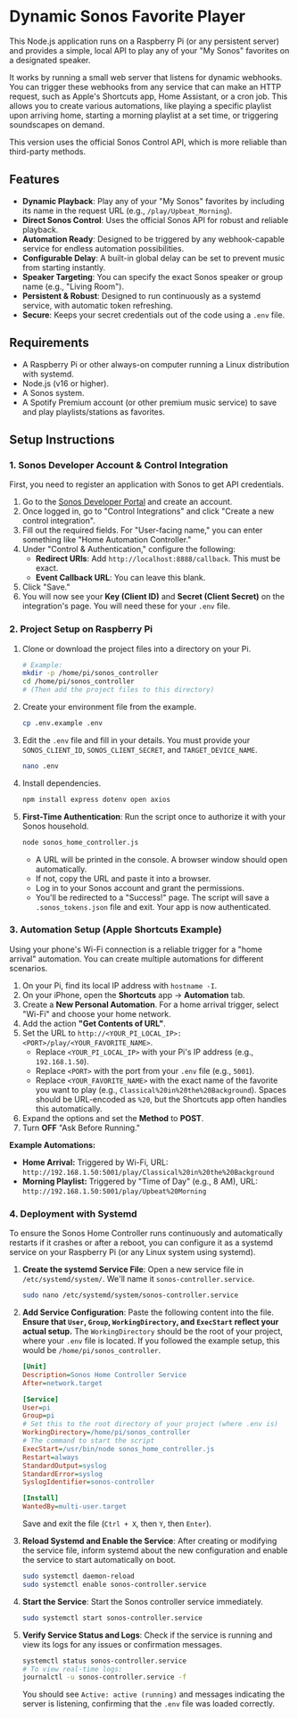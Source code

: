 # Dynamic Sonos Favorite Player

This Node.js application runs on a Raspberry Pi (or any persistent server) and provides a simple, local API to play any of your "My Sonos" favorites on a designated speaker.

It works by running a small web server that listens for dynamic webhooks. You can trigger these webhooks from any service that can make an HTTP request, such as Apple's Shortcuts app, Home Assistant, or a cron job. This allows you to create various automations, like playing a specific playlist upon arriving home, starting a morning playlist at a set time, or triggering soundscapes on demand.

This version uses the official Sonos Control API, which is more reliable than third-party methods.

## Features

* **Dynamic Playback**: Play any of your "My Sonos" favorites by including its name in the request URL (e.g., `/play/Upbeat_Morning`).
* **Direct Sonos Control**: Uses the official Sonos API for robust and reliable playback.
* **Automation Ready**: Designed to be triggered by any webhook-capable service for endless automation possibilities.
* **Configurable Delay**: A built-in global delay can be set to prevent music from starting instantly.
* **Speaker Targeting**: You can specify the exact Sonos speaker or group name (e.g., "Living Room").
* **Persistent & Robust**: Designed to run continuously as a systemd service, with automatic token refreshing.
* **Secure**: Keeps your secret credentials out of the code using a `.env` file.

## Requirements

* A Raspberry Pi or other always-on computer running a Linux distribution with systemd.
* Node.js (v16 or higher).
* A Sonos system.
* A Spotify Premium account (or other premium music service) to save and play playlists/stations as favorites.

## Setup Instructions

### 1. Sonos Developer Account & Control Integration

First, you need to register an application with Sonos to get API credentials.

1.  Go to the [Sonos Developer Portal](https://developer.sonos.com/) and create an account.
2.  Once logged in, go to "Control Integrations" and click "Create a new control integration".
3.  Fill out the required fields. For "User-facing name," you can enter something like "Home Automation Controller."
4.  Under "Control & Authentication," configure the following:
    * **Redirect URIs**: Add `http://localhost:8888/callback`. This must be exact.
    * **Event Callback URL**: You can leave this blank.
5.  Click "Save."
6.  You will now see your **Key (Client ID)** and **Secret (Client Secret)** on the integration's page. You will need these for your `.env` file.

### 2. Project Setup on Raspberry Pi

1.  Clone or download the project files into a directory on your Pi.
    ```bash
    # Example:
    mkdir -p /home/pi/sonos_controller
    cd /home/pi/sonos_controller
    # (Then add the project files to this directory)
    ```
2.  Create your environment file from the example.
    ```bash
    cp .env.example .env
    ```
3.  Edit the `.env` file and fill in your details. You must provide your `SONOS_CLIENT_ID`, `SONOS_CLIENT_SECRET`, and `TARGET_DEVICE_NAME`.
    ```bash
    nano .env
    ```
4.  Install dependencies.
    ```bash
    npm install express dotenv open axios
    ```
5.  **First-Time Authentication**: Run the script once to authorize it with your Sonos household.
    ```bash
    node sonos_home_controller.js
    ```
    * A URL will be printed in the console. A browser window should open automatically.
    * If not, copy the URL and paste it into a browser.
    * Log in to your Sonos account and grant the permissions.
    * You'll be redirected to a "Success!" page. The script will save a `.sonos_tokens.json` file and exit. Your app is now authenticated.

### 3. Automation Setup (Apple Shortcuts Example)

Using your phone's Wi-Fi connection is a reliable trigger for a "home arrival" automation. You can create multiple automations for different scenarios.

1.  On your Pi, find its local IP address with `hostname -I`.
2.  On your iPhone, open the **Shortcuts** app -> **Automation** tab.
3.  Create a **New Personal Automation**. For a home arrival trigger, select "Wi-Fi" and choose your home network.
4.  Add the action **"Get Contents of URL"**.
5.  Set the URL to `http://<YOUR_PI_LOCAL_IP>:<PORT>/play/<YOUR_FAVORITE_NAME>`.
    * Replace `<YOUR_PI_LOCAL_IP>` with your Pi's IP address (e.g., `192.168.1.50`).
    * Replace `<PORT>` with the port from your `.env` file (e.g., `5001`).
    * Replace `<YOUR_FAVORITE_NAME>` with the exact name of the favorite you want to play (e.g., `Classical%20in%20the%20Background`). Spaces should be URL-encoded as `%20`, but the Shortcuts app often handles this automatically.
6.  Expand the options and set the **Method** to **POST**.
7.  Turn **OFF** "Ask Before Running."

**Example Automations:**
* **Home Arrival:** Triggered by Wi-Fi, URL: `http://192.168.1.50:5001/play/Classical%20in%20the%20Background`
* **Morning Playlist:** Triggered by "Time of Day" (e.g., 8 AM), URL: `http://192.168.1.50:5001/play/Upbeat%20Morning`

### 4. Deployment with Systemd

To ensure the Sonos Home Controller runs continuously and automatically restarts if it crashes or after a reboot, you can configure it as a systemd service on your Raspberry Pi (or any Linux system using systemd).

1.  **Create the systemd Service File**:
    Open a new service file in `/etc/systemd/system/`. We'll name it `sonos-controller.service`.

    ```bash
    sudo nano /etc/systemd/system/sonos-controller.service
    ```

2.  **Add Service Configuration**:
    Paste the following content into the file. **Ensure that `User`, `Group`, `WorkingDirectory`, and `ExecStart` reflect your actual setup.** The `WorkingDirectory` should be the root of your project, where your `.env` file is located. If you followed the example setup, this would be `/home/pi/sonos_controller`.

    ```ini
    [Unit]
    Description=Sonos Home Controller Service
    After=network.target

    [Service]
    User=pi
    Group=pi
    # Set this to the root directory of your project (where .env is)
    WorkingDirectory=/home/pi/sonos_controller
    # The command to start the script
    ExecStart=/usr/bin/node sonos_home_controller.js
    Restart=always
    StandardOutput=syslog
    StandardError=syslog
    SyslogIdentifier=sonos-controller

    [Install]
    WantedBy=multi-user.target
    ```

    Save and exit the file (`Ctrl + X`, then `Y`, then `Enter`).

3.  **Reload Systemd and Enable the Service**:
    After creating or modifying the service file, inform systemd about the new configuration and enable the service to start automatically on boot.

    ```bash
    sudo systemctl daemon-reload
    sudo systemctl enable sonos-controller.service
    ```

4.  **Start the Service**:
    Start the Sonos controller service immediately.

    ```bash
    sudo systemctl start sonos-controller.service
    ```

5.  **Verify Service Status and Logs**:
    Check if the service is running and view its logs for any issues or confirmation messages.

    ```bash
    systemctl status sonos-controller.service
    # To view real-time logs:
    journalctl -u sonos-controller.service -f
    ```
    You should see `Active: active (running)` and messages indicating the server is listening, confirming that the `.env` file was loaded correctly.

